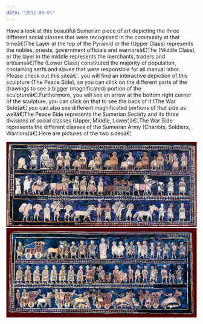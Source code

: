 ```yaml
---
date: "2012-08-01"
---
```


Have a look at this beautiful Sumerian piece of art depicting the three different social classes that were recognised in the community at that timeâ€¦The Layer at the top of the Pyramid or the (Upper Class) represents the nobles, priests, government officials and warriorsâ€¦The (Middle Class), or the layer in the middle represents the merchants, traders and artisansâ€¦The (Lower Class) constituted the majority of population, containing serfs and slaves that were responsible for all manual labor. Please check out this siteâ€¦. you will find an interactive depiction of this sculpture (The Peace Side), so you can click on the different parts of the drawings to see a bigger (magnificated) portion of the sculptureâ€¦.Furthermore, you will see an arrow at the bottom right corner of the sculpture, you can click on that to see the back of it (The War Side)â€¦ you can also see different magnificated portions of that side as wellâ€¦The Peace Side represents the Sumerian Society and its three divisions of social classes (Upper, Middle, Lower)â€¦.The War Side represents the different classes of the Sumerian Army (Chariots, Soldiers, Warriors)â€¦.Here are pictures of the two sidesâ€¦

![](images/tumblr_inline_ntq1lgX53m1sa3coh_540.png)![](images/tumblr_inline_ntq1m4RP6d1sa3coh_540.png)
